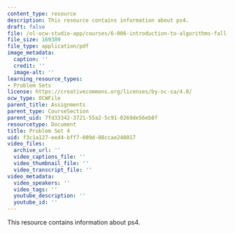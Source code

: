 ```yaml
---
content_type: resource
description: This resource contains information about ps4.
draft: false
file: /ol-ocw-studio-app/courses/6-006-introduction-to-algorithms-fall-2011/f3c1a127eed4bff7009d08ccae246017_MIT6_006F11_ps4.pdf
file_size: 169389
file_type: application/pdf
image_metadata:
  caption: ''
  credit: ''
  image-alt: ''
learning_resource_types:
- Problem Sets
license: https://creativecommons.org/licenses/by-nc-sa/4.0/
ocw_type: OCWFile
parent_title: Assignments
parent_type: CourseSection
parent_uid: 7fd33342-3721-55a2-5c91-0269de56eb8f
resourcetype: Document
title: Problem Set 4
uid: f3c1a127-eed4-bff7-009d-08ccae246017
video_files:
  archive_url: ''
  video_captions_file: ''
  video_thumbnail_file: ''
  video_transcript_file: ''
video_metadata:
  video_speakers: ''
  video_tags: ''
  youtube_description: ''
  youtube_id: ''
---
```

This resource contains information about ps4.